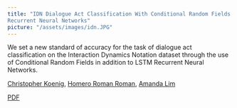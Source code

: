 ```yaml
---
title: "IDN Dialogue Act Classification With Conditional Random Fields and
Recurrent Neural Networks"
picture: "/assets/images/idn.JPG"
---
```

<html> 
    <p>We set a new standard of accuracy for the task of dialogue act classification on the Interaction Dynamics Notation dataset through the use of Conditional Random Fields in addition to LSTM Recurrent Neural Networks.</p>
    <p>
        <a href="https://www.linkedin.com/in/christopher-koenig/">Christopher Koenig</a>,
        <u>Homero Roman Roman</u>,
        <a href="https://www.linkedin.com/in/amanda-lim">Amanda Lim</a>
    </p> 
    <div>
        <a href='/assets/pdfs/idn-dialogue-act-classification-with-crfs.pdf'>PDF</a>
    </div>
</html>
